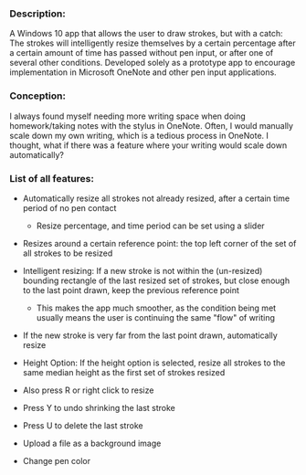 

### Description: ###
A Windows 10 app that allows the user to draw strokes, but with a catch: 
The strokes will intelligently resize themselves by a certain percentage after a 
certain amount of time has passed without pen input, or after one of several other conditions. 
Developed solely as a prototype app to encourage implementation in Microsoft OneNote and other pen input applications.

### Conception: ###
I always found myself needing more writing space when doing homework/taking notes with the stylus in 
OneNote. Often, I would manually scale down my own writing, which is a tedious process in OneNote. I thought, what if there was a feature where your writing would scale down automatically?



### List of all features: ###

 * Automatically resize all strokes not already resized, after a certain time period of no pen contact
     * Resize percentage, and time period can be set using a slider

 * Resizes around a certain reference point: the top left corner of the set of all strokes 
 to be resized

 * Intelligent resizing: If a new stroke is not within the (un-resized) bounding rectangle of the last resized set of strokes, 
 but close enough to the last point drawn, keep the previous reference point
     * This makes the app much smoother, as the condition being met usually means the user is 
 continuing the same "flow" of writing
 
 * If the new stroke is very far from the last point drawn, automatically resize

 * Height Option: If the height option is selected, resize all strokes to the same median height as the first set of strokes resized

 * Also press R or right click to resize

 * Press Y to undo shrinking the last stroke

 * Press U to delete the last stroke

 * Upload a file as a background image

 * Change pen color

